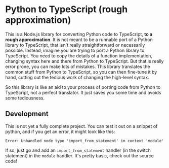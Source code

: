 # Python to TypeScript (rough approximation)

This is a Node.js library for converting Python code to TypeScript, **to
a rough approximation**. It is not meant to be a runnable port of a
Python library to TypeScript, that isn't really straightforward or
necessarily possible. Instead, imagine you are trying to port a Python
library to TypeScript. You need to copy the details of a function
implementation, changing syntax here and there from Python to
TypeScript. But that is really error prone, you can make lots of
mistakes. This library translates the common stuff from Python to
TypeScript, so you can then fine-tune it by hand, cutting out the
tedious work of changing the high-level syntax.

So this library is like an aid to your process of porting code from
Python to TypeScript, not a perfect translator. It just saves you some
time and avoids some tediousness.

## Development

This is not yet a fully complete project. You can test it out on a
snippet of python, and if you get an error, it might look like this:

```
Error: Unhandled node type 'import_from_statement' in context 'module'
```

If so, just go and add an `import_from_statement` handler (in the switch
statement) in the `module` handler. It's pretty basic, check out the
source code!
